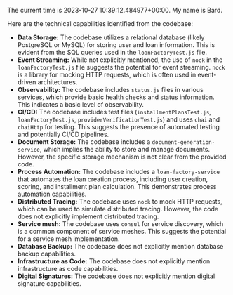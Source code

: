 The current time is 2023-10-27 10:39:12.484977+00:00. 
My name is Bard.

Here are the technical capabilities identified from the codebase:

* **Data Storage:** The codebase utilizes a relational database (likely PostgreSQL or MySQL) for storing user and loan information. This is evident from the SQL queries used in the `loanFactoryTest.js` file.
* **Event Streaming:** While not explicitly mentioned, the use of `nock` in the `loanFactoryTest.js` file suggests the potential for event streaming. `nock` is a library for mocking HTTP requests, which is often used in event-driven architectures.
* **Observability:** The codebase includes `status.js` files in various services, which provide basic health checks and status information. This indicates a basic level of observability.
* **CI/CD:** The codebase includes test files (`installmentPlansTest.js`, `loanFactoryTest.js`, `providerVerificationTest.js`) and uses `chai` and `chaiHttp` for testing. This suggests the presence of automated testing and potentially CI/CD pipelines.
* **Document Storage:** The codebase includes a `document-generation-service`, which implies the ability to store and manage documents. However, the specific storage mechanism is not clear from the provided code.
* **Process Automation:** The codebase includes a `loan-factory-service` that automates the loan creation process, including user creation, scoring, and installment plan calculation. This demonstrates process automation capabilities.
* **Distributed Tracing:** The codebase uses `nock` to mock HTTP requests, which can be used to simulate distributed tracing. However, the code does not explicitly implement distributed tracing.
* **Service mesh:** The codebase uses `consul` for service discovery, which is a common component of service meshes. This suggests the potential for a service mesh implementation.
* **Database Backup:** The codebase does not explicitly mention database backup capabilities.
* **Infrastructure as Code:** The codebase does not explicitly mention infrastructure as code capabilities.
* **Digital Signatures:** The codebase does not explicitly mention digital signature capabilities. 
